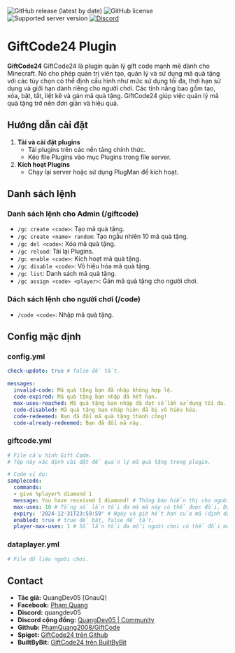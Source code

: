 ![GitHub release (latest by date)](https://img.shields.io/github/v/release/QuangDev05/GiftCode24)
![GitHub license](https://img.shields.io/github/license/PhamQuang2008/GiftCode)
![Supported server version](https://img.shields.io/badge/minecraft-1.12x%20--_Latest-green)
[![Discord](https://img.shields.io/discord/1247029974154612828.svg?label=&logo=discord&logoColor=ffffff&color=7389D8&labelColor=6A7EC2)](https://discord.gg/HsSUVGSc3c)

# GiftCode24 Plugin
**GiftCode24** GiftCode24 là plugin quản lý gift code mạnh mẽ dành cho Minecraft. Nó cho phép quản trị viên tạo, quản lý và sử dụng mã quà tặng với các tùy chọn có thể định cấu hình như mức sử dụng tối đa, thời hạn sử dụng và giới hạn dành riêng cho người chơi. Các tính năng bao gồm tạo, xóa, bật, tắt, liệt kê và gán mã quà tặng. GiftCode24 giúp việc quản lý mã quà tặng trở nên đơn giản và hiệu quả.

## Hướng dẫn cài đặt
1. **Tải và cài đặt plugins**
   - Tải plugins trên các nền tảng chính thức.
   - Kéo file Plugins vào mục Plugins trong file server.
2. **Kích hoạt Plugins**
   - Chạy lại server hoặc sử dụng PlugMan để kích hoạt.

## Danh sách lệnh
### Danh sách lệnh cho Admin (/giftcode)
- `/gc create <code>`: Tạo mã quà tặng.
- `/gc create <name> random`: Tạo ngẫu nhiên 10 mã quà tặng.
- `/gc del <code>`: Xóa mã quà tặng.
- `/gc reload`: Tải lại Plugins.
- `/gc enable <code>`: Kích hoạt mã quà tặng.
- `/gc disable <code>`: Vô hiệu hóa mã quà tặng.
- `/gc list`: Danh sách mã quà tặng.
- `/gc assign <code> <player>`: Gán mã quà tặng cho người chơi.
### Dách sách lệnh cho người chơi (/code)
- `/code <code>`: Nhập mã quà tặng.

## Config mặc định
### config.yml
```yaml
check-update: true # false để tắt.

messages:
  invalid-code: Mã quà tặng bạn đã nhập không hợp lệ.
  code-expired: Mã quà tặng bạn nhập đã hết hạn.
  max-uses-reached: Mã quà tặng bạn nhập đã đạt số lần sử dụng tối đa.
  code-disabled: Mã quà tặng bạn nhập hiện đã bị vô hiệu hóa.
  code-redeemed: Bạn đã đổi mã quà tặng thành công!
  code-already-redeemed: Bạn đã đổi mã này.
```
### giftcode.yml 
```yaml
# File cấu hình Gift Code.
# Tệp này xác định cài đặt để quản lý mã quà tặng trong plugin.

# Code ví dụ:
samplecode:
  commands:
  - give %player% diamond 1
  message: You have received 1 diamond! # Thông báo hiển thị cho người chơi khi đổi mã.
  max-uses: 10 # Tổng số lần tối đa mà mã này có thể được đổi. Đặt thành 999999999 để không giới hạn số lần sử dụng mã.
  expiry: '2024-12-31T23:59:59' # Ngày và giờ hết hạn của mã (định dạng ISO 8601).
  enabled: true # true để bật, false để tắt.
  player-max-uses: 1 # Số lần tối đa mỗi người chơi có thể đổi mã này. Đặt thành -1 để sử dụng không giới hạn.
```
### dataplayer.yml 
```yaml
# File dữ liệu người chơi.
```

## Contact
- **Tác giả:** QuangDev05 [GnauQ]
- **Facebook:** [Phạm Quang](https://www.facebook.com/quangdev05)
- **Discord:** quangdev05
- **Discord cộng đồng:** [QuangDev05 | Community](https://discord.gg/HsSUVGSc3c)
- **Github:** [PhamQuang2008/GiftCode](https://github.com/QuangDev05/GiftCode)
- **Spigot:** [GiftCode24 trên Github](https://www.spigotmc.org/resources/giftcode24.117453/)
- **BuiltByBit:** [GiftCode24 trên BuiltByBit](https://builtbybit.com/resources/giftcode24.46671/)
